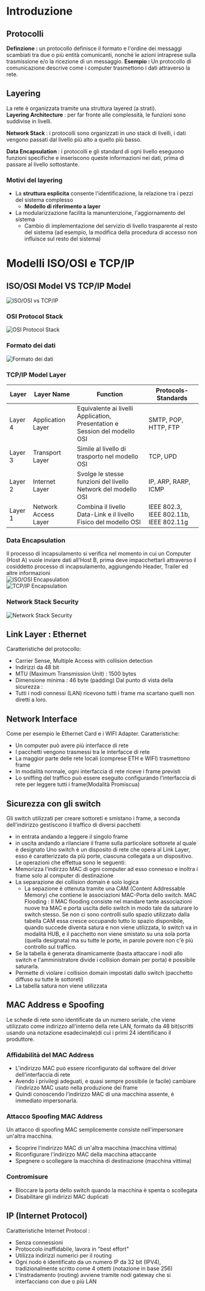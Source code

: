 # Introduzione

## Protocolli
<b>Definzione : </b>  un protocollo definisce il formato e l'ordine dei messaggi scambiati tra due o più entità comunicanti, nonché le azioni intraprese sulla trasmissione e/o la ricezione di un messaggio.
<b>Esempio : </b> Un protocollo di comunicazione descrive come i computer trasmettono i dati attraverso la rete.

## Layering
La rete è organizzata tramite una struttura layered (a strati).<br>
<b> Layering Architecture </b>: per far fronte alle complessità, le funzioni sono suddivise in livelli.

<b> Network Stack </b>: i protocolli sono organizzati in uno stack di livelli, i dati vengono passati dal livello più alto a quello più basso.

<b> Data Encapsulation </b>: i protocolli e gli standard di ogni livello eseguono funzioni specifiche e inseriscono queste informazioni nei dati, prima di passare al livello sottostante.


### Motivi del layering
- La <b>struttura esplicita</b> consente l'identificazione, la relazione tra i pezzi del sistema complesso
  - <b>Modello di riferimento a layer</b>
- La modularizzazione facilita la manuntenzione, l'aggiornamento del sistema
  - Cambio di implementazione del servizio di livello trasparente al resto del sistema (ad esempio, la modifica della procedura di accesso non influisce sul resto del sistema)

# Modelli ISO/OSI e TCP/IP

## ISO/OSI Model VS TCP/IP Model
![ISO/OSI vs TCP/IP](/assets/sicurezza_informatica/model.png)

### OSI Protocol Stack
![OSI Protocol Stack](/assets/sicurezza_informatica/osi-protocol-stack.png)

### Formato dei dati
![Formato dei dati](/assets/sicurezza_informatica/data-format.png)

### TCP/IP Model Layer
| Layer   | Layer Name           | Function                                                         | Protocols-Standards |
| ------- | -------------------- | ---------------------------------------------------------------- | --------------- |
| Layer 4 | Application Layer    | Equivalente ai livelli Application, Presentation e Session del modello OSI | SMTP, POP, HTTP, FTP |
| Layer 3 | Transport Layer      | Simile al livello di trasporto nel modello OSI                   | TCP, UPD            |
| Layer 2 | Internet Layer       | Svolge le stesse funzioni del livello Network del modello OSI    | IP, ARP, RARP, ICMP |
| Layer 1 | Network Access Layer | Combina il livello Data-Link e il livello Fisico del modello OSI | IEEE 802.3, IEEE 802.11b, IEEE 802.11g |

### Data Encapsulation
Il processo di incapsulamento si verifica nel momento in cui un Computer (Host A) vuole inviare dati all’Host B, prima deve impacchettarli attraverso il cosiddetto processo di incapsulamento, aggiungendo Header, Trailer ed altre informazioni<br>
![ISO/OSI Encapsulation](/assets/sicurezza_informatica/iso-osi-encapsulation.png)<br>
![TCP/IP Encapsulation](/assets/sicurezza_informatica/tcp-ip-encapsulation.png)

### Network Stack Security
![Network Stack Security](/assets/sicurezza_informatica/network-stack-security.png)

## Link Layer : Ethernet
Caratteristiche del protocollo:
- Carrier Sense, Multiple Access with collision detection
- Indirizzi da 48 bit
- MTU (Maximum Transmission Unit) : 1500 bytes
- Dimensione minima : 46 byte (padding)
Dal punto di vista della sicurezza : 
- Tutti i nodi connessi (LAN) ricevono tutti i frame ma scartano quelli non diretti a loro.

## Network Interface
Come per esempio le Ethernet Card e i WIFI Adapter.
Caratteristiche:
- Un computer può avere più interfacce di rete
- I pacchetti vengono trasmessi tra le interfacce di rete
- La maggior parte delle rete locali (comprese ETH e WIFI) trasmettono frame
- In modalità normale, ogni interfaccia di rete riceve i frame previsti
- Lo sniffing del traffico può essere eseguito configurando l'interfaccia di rete per leggere tutti i frame(Modalità Promiscua)

## Sicurezza con gli switch
Gli switch utilizzati per creare sottoreti e smistano i frame, a seconda dell'indirizzo gestiscono il traffico di diversi pacchetti
- in entrata andando a leggere il singolo frame
- in uscita andando a rilanciare il frame sulla particolare sottorete al quale è designato
Uno switch è un disposito di rete che opera al Link Layer, esso è caratterizzato da più porte, ciascuna collegata a un dispositivo.
Le operazioni che effettua sono le seguenti:
- Memorizza l'indirzzo MAC di ogni computer ad esso connesso e inoltra i frame solo al computer di destinazione
- La separazione dei collision domain è solo logica
  - La sepazione è ottenuta tramite una CAM (Content Addressable Memory) che contiene le associazioni MAC-Porta dello switch.
MAC Flooding :
Il MAC flooding consiste nel mandare tante associazioni nuove tra MAC e porta uscita dello switch in modo tale da saturare lo switch stesso.
Se non ci sono controlli sullo spazio utilizzato dalla tabella CAM essa cresce occupando tutto lo spazio disponibile, quando succede diventa satura e non viene utilizzata, lo switch va in modalità HUB, e il pacchetto non viene smistato su una sola porta (quella designata) ma su tutte le porte, in parole povere non c'è più controllo sul traffico.
- Se la tabella è generata dinamicamente (basta attaccare i nodi allo switch e l'amministratore divide i collision domain per porta) è possibile saturarla.
- Permette di violare i collision domain impostati dallo switch (pacchetto diffuso su tutte le sottoreti)
- La tabella satura non viene utilizzata

## MAC Address e Spoofing
Le schede di rete sono identificate da un numero seriale, che viene utilizzato come indirizzo all'interno della rete LAN, formato da 48 bit(scritti usando una notazione esadecimale)di cui i primi 24 identificano il produttore.

### Affidabilità del MAC Address
- L'indirizzo MAC può essere riconfigurato dal software del driver dell'interfaccia di rete
- Avendo i privilegi adeguati, e quasi sempre possibile (e facile) cambiare l'indirizzo MAC usato nella produzione dei frame
- Quindi conoscendo l'indirizzo MAC di una macchina assente, è immediato impersonarla.

### Attacco Spoofing MAC Address
Un attacco di spoofing MAC semplicemente consiste nell'impersonare un'altra macchina.
- Scoprire l'indirizzo MAC di un'altra macchina (macchina vittima)
- Riconfigurare l'indirizzo MAC della macchina attaccante
- Spegnere o scollegare la macchina di destinazione (macchina vittima)

### Contromisure
- Bloccare la porta dello switch quando la macchina è spenta o scollegata
- Disabilitare gli indirizzi MAC duplicati

## IP (Internet Protocol)
Caratteristiche Internet Protocol : 
- Senza connessioni
- Protoccolo inaffidabile, lavora in "best effort"
- Utilizza indirizzi numerici per il routing
- Ogni nodo è identificato da un numero IP da 32 bit (IPV4), tradizionalmente scritto come 4 ottetti (notazione in base 256)
- L'instradamento (routing) avviene tramite nodi gateway che si interfacciano con due o più LAN






